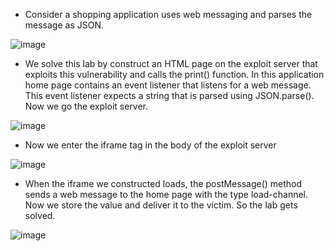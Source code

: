 - Consider a shopping application uses web messaging and parses the message as JSON.

![image](https://github.com/Akhilkj123/Portswigger/assets/65653010/81925caa-dfeb-4875-b5aa-38f72e4a3c86)

- We solve this lab by construct an HTML page on the exploit server that exploits this vulnerability and calls the print() function. In this application home page contains an event listener that listens for a web message. This event listener expects a string that is parsed using JSON.parse(). Now we go the exploit server.

![image](https://github.com/Akhilkj123/Portswigger/assets/65653010/4633b608-f4b4-4bc0-9eb6-34ad67de5fad)

- Now we enter the iframe tag in the body of the exploit server

![image](https://github.com/Akhilkj123/Portswigger/assets/65653010/2badf73e-208b-437d-ba31-c9ec48828731)

- When the iframe we constructed loads, the postMessage() method sends a web message to the home page with the type load-channel. Now we store the value and deliver it to the victim. So the lab gets solved.

![image](https://github.com/Akhilkj123/Portswigger/assets/65653010/964dfb09-ff1e-4127-a8c2-9e43f49da1f2)




